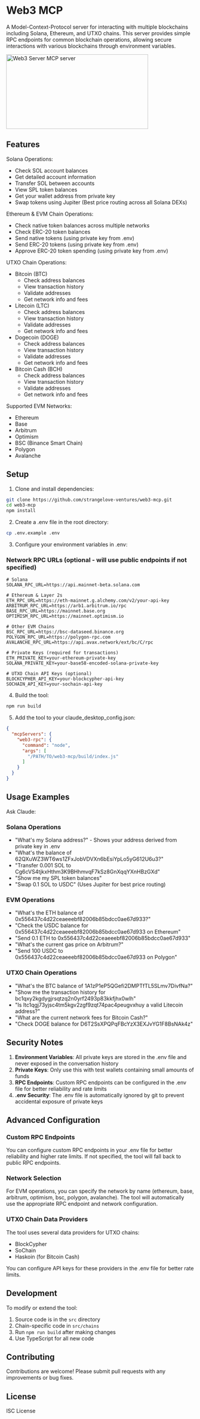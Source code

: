 # Web3 MCP

A Model-Context-Protocol server for interacting with multiple blockchains including Solana, Ethereum, and UTXO chains. This server provides simple RPC endpoints for common blockchain operations, allowing secure interactions with various blockchains through environment variables.

<a href="https://glama.ai/mcp/servers/an8x6gmzdn"><img width="380" height="200" src="https://glama.ai/mcp/servers/an8x6gmzdn/badge" alt="Web3 Server MCP server" /></a>

## Features

Solana Operations:
- Check SOL account balances
- Get detailed account information
- Transfer SOL between accounts
- View SPL token balances
- Get your wallet address from private key
- Swap tokens using Jupiter (Best price routing across all Solana DEXs)

Ethereum & EVM Chain Operations:
- Check native token balances across multiple networks
- Check ERC-20 token balances
- Send native tokens (using private key from .env)
- Send ERC-20 tokens (using private key from .env)
- Approve ERC-20 token spending (using private key from .env)

UTXO Chain Operations:
- Bitcoin (BTC)
  - Check address balances
  - View transaction history
  - Validate addresses
  - Get network info and fees
- Litecoin (LTC)
  - Check address balances
  - View transaction history
  - Validate addresses
  - Get network info and fees
- Dogecoin (DOGE)
  - Check address balances
  - View transaction history
  - Validate addresses
  - Get network info and fees
- Bitcoin Cash (BCH)
  - Check address balances
  - View transaction history
  - Validate addresses
  - Get network info and fees

Supported EVM Networks:
- Ethereum
- Base
- Arbitrum
- Optimism
- BSC (Binance Smart Chain)
- Polygon
- Avalanche

## Setup

1. Clone and install dependencies:
```bash
git clone https://github.com/strangelove-ventures/web3-mcp.git
cd web3-mcp
npm install
```

2. Create a .env file in the root directory:
```bash
cp .env.example .env
```

3. Configure your environment variables in .env:

### Network RPC URLs (optional - will use public endpoints if not specified)
```env
# Solana
SOLANA_RPC_URL=https://api.mainnet-beta.solana.com

# Ethereum & Layer 2s
ETH_RPC_URL=https://eth-mainnet.g.alchemy.com/v2/your-api-key
ARBITRUM_RPC_URL=https://arb1.arbitrum.io/rpc
BASE_RPC_URL=https://mainnet.base.org
OPTIMISM_RPC_URL=https://mainnet.optimism.io

# Other EVM Chains
BSC_RPC_URL=https://bsc-dataseed.binance.org
POLYGON_RPC_URL=https://polygon-rpc.com
AVALANCHE_RPC_URL=https://api.avax.network/ext/bc/C/rpc

# Private Keys (required for transactions)
ETH_PRIVATE_KEY=your-ethereum-private-key
SOLANA_PRIVATE_KEY=your-base58-encoded-solana-private-key

# UTXO Chain API Keys (optional)
BLOCKCYPHER_API_KEY=your-blockcypher-api-key
SOCHAIN_API_KEY=your-sochain-api-key
```

4. Build the tool:
```bash
npm run build
```

5. Add the tool to your claude_desktop_config.json:
```json
{
  "mcpServers": {
    "web3-rpc": {
      "command": "node",
      "args": [
        "/PATH/TO/web3-mcp/build/index.js"
      ]
    }
  }
}

```

## Usage Examples

Ask Claude:

### Solana Operations
- "What's my Solana address?" - Shows your address derived from private key in .env
- "What's the balance of 62QXuWZ3WT6ws1ZFxJobVDVXn6bEsiYpLo5yG612U6u3?"
- "Transfer 0.001 SOL to Cg6cVS4tjkxHthm3K9BHhmvqF7kSz8GnXqqYXnHBzGXd"
- "Show me my SPL token balances"
- "Swap 0.1 SOL to USDC" (Uses Jupiter for best price routing)

### EVM Operations
- "What's the ETH balance of 0x556437c4d22ceaeeebf82006b85bdcc0ae67d933?"
- "Check the USDC balance for 0x556437c4d22ceaeeebf82006b85bdcc0ae67d933 on Ethereum"
- "Send 0.1 ETH to 0x556437c4d22ceaeeebf82006b85bdcc0ae67d933"
- "What's the current gas price on Arbitrum?"
- "Send 100 USDC to 0x556437c4d22ceaeeebf82006b85bdcc0ae67d933 on Polygon"

### UTXO Chain Operations
- "What's the BTC balance of 1A1zP1eP5QGefi2DMPTfTL5SLmv7DivfNa?"
- "Show me the transaction history for bc1qxy2kgdygjrsqtzq2n0yrf2493p83kkfjhx0wlh"
- "Is ltc1qgj73yjsc4tm5kgv2zgf9zqt74pac4peugvxhuy a valid Litecoin address?"
- "What are the current network fees for Bitcoin Cash?"
- "Check DOGE balance for D6T2SsXPQPqFBcYzX3EXJvYG1F8BsNAk4z"

## Security Notes

1. **Environment Variables**: All private keys are stored in the .env file and never exposed in the conversation history
2. **Private Keys**: Only use this with test wallets containing small amounts of funds
3. **RPC Endpoints**: Custom RPC endpoints can be configured in the .env file for better reliability and rate limits
4. **.env Security**: The .env file is automatically ignored by git to prevent accidental exposure of private keys

## Advanced Configuration

### Custom RPC Endpoints
You can configure custom RPC endpoints in your .env file for better reliability and higher rate limits. If not specified, the tool will fall back to public RPC endpoints.

### Network Selection
For EVM operations, you can specify the network by name (ethereum, base, arbitrum, optimism, bsc, polygon, avalanche). The tool will automatically use the appropriate RPC endpoint and network configuration.

### UTXO Chain Data Providers
The tool uses several data providers for UTXO chains:
- BlockCypher
- SoChain
- Haskoin (for Bitcoin Cash)

You can configure API keys for these providers in the .env file for better rate limits.

## Development

To modify or extend the tool:

1. Source code is in the `src` directory
2. Chain-specific code in `src/chains`
3. Run `npm run build` after making changes
4. Use TypeScript for all new code

## Contributing

Contributions are welcome! Please submit pull requests with any improvements or bug fixes.

## License

ISC License

